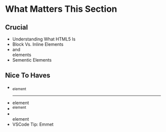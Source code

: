 # What Matters This Section

## Crucial

- Understanding What HTML5 Is
- Block Vs. Inline Elements
- <span> and <div> elements
- Sementic Elements

## Nice To Haves

- <sub> element
- <hr> element
- <sup> element
- <br> element
- VSCode Tip: Emmet
